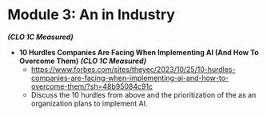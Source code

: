 # **Module 3: An in Industry** 
***(CLO 1C Measured)*** 

* **10 Hurdles Companies Are Facing When Implementing AI (And How To Overcome Them)**  ***(CLO 1C Measured)***
  *  https://www.forbes.com/sites/theyec/2023/10/25/10-hurdles-companies-are-facing-when-implementing-ai-and-how-to-overcome-them/?sh=48b95084c91c
  * Discuss the 10 hurdles from above and the prioritization of the as an organization plans to implement AI.
 
    


